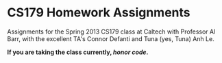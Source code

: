 CS179 Homework Assignments
===================

Assignments for the Spring 2013 CS179 class at Caltech with Professor Al Barr, with the excellent TA's Connor Defanti and Tuna (yes, Tuna) Anh Le.

**If you are taking the class currently, *honor code*.**
